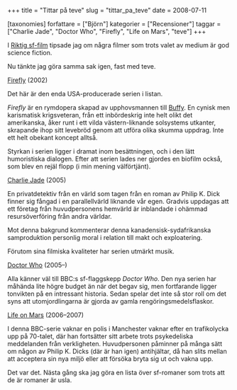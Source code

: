+++
title = "Tittar på teve"
slug = "tittar_pa_teve"
date = 2008-07-11

[taxonomies]
forfattare = ["Björn"]
kategorier = ["Recensioner"]
taggar = ["Charlie Jade", "Doctor Who", "Firefly", "Life on Mars", "teve"]
+++

I [Riktig sf-film](./blogg/riktig_sf_film.md) tipsade jag om några filmer som trots valet av medium är god science fiction.

Nu tänkte jag göra samma sak igen, fast med teve.

<!-- more -->

[Firefly](https://www.imdb.com/title/tt0303461) (2002)

Det här är den enda USA-producerade serien i listan.

_Firefly_ är en rymdopera skapad av upphovsmannen till
[Buffy](https://www.imdb.com/title/tt0118276). En cynisk men karismatisk
krigsveteran, från ett inbördeskrig inte helt olikt det amerikanska, åker
runt i ett vilda västern-liknande solsystems utkanter, skrapande ihop sitt
levebröd genom att utföra olika skumma uppdrag. Inte ett helt obekant koncept
alltså.

Styrkan i serien ligger i dramat inom besättningen, och i den lätt
humoristiska dialogen. Efter att serien lades ner gjordes en biofilm också,
som blev en rejäl flopp (i min mening välförtjänt).

[Charlie Jade](https://www.imdb.com/title/tt0408378) (2005)

En privatdetektiv från en värld som tagen från en roman av Philip K. Dick finner sig fångad i en parallellvärld liknande vår egen. Gradvis uppdagas att ett företag från huvudpersonens hemvärld är inblandade i ohämmad resursöverföring från andra världar.

Mot denna bakgrund kommenterar denna kanadensisk-sydafrikanska samproduktion
personlig moral i relation till makt och exploatering.

Förutom sina filmiska kvaliteter har serien utmärkt musik.

[Doctor Who](https://www.imdb.com/title/tt0436992) (2005–)

Alla känner väl till BBC:s sf-flaggskepp _Doctor Who_. Den nya serien har
måhända lite högre budget än när det begav sig, men fortfarande ligger
tonvikten på en intressant historia. Sedan spelar det inte så stor roll om
det syns att utomjordlingarna är gjorda av gamla rengöringsmedelsflaskor.

[Life on Mars](https://www.imdb.com/title/tt0478942) (2006–2007)

I denna BBC-serie vaknar en polis i Manchester vaknar efter en trafikolycka
upp på 70-talet, där han fortsätter sitt arbete trots psykedeliska
meddelanden från verkligheten. Huvudpersonen påminner på många sätt om någon
av Philip K. Dicks (där är han igen) antihjältar, då han slits mellan att
acceptera sin nya miljö eller att försöka bryta sig ut och vakna upp.

Det var det. Nästa gång ska jag göra en lista över sf-romaner som trots att
de är romaner är usla.
